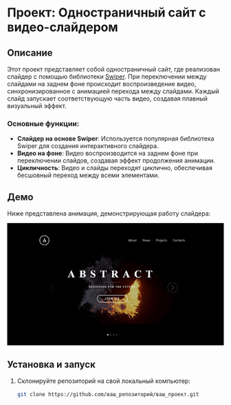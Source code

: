 # Проект: Одностраничный сайт с видео-слайдером

## Описание

Этот проект представляет собой одностраничный сайт, где реализован слайдер с помощью библиотеки [Swiper](https://swiperjs.com/). При переключении между слайдами на заднем фоне происходит воспроизведение видео, синхронизированное с анимацией перехода между слайдами. Каждый слайд запускает соответствующую часть видео, создавая плавный визуальный эффект.

### Основные функции:

- **Слайдер на основе Swiper**: Используется популярная библиотека Swiper для создания интерактивного слайдера.
- **Видео на фоне**: Видео воспроизводится на заднем фоне при переключении слайдов, создавая эффект продолжения анимации.
- **Цикличность**: Видео и слайды переходят циклично, обеспечивая бесшовный переход между всеми элементами.

## Демо

Ниже представлена анимация, демонстрирующая работу слайдера:

![Демонстрация работы](./html/fair.gif)

## Установка и запуск

1. Склонируйте репозиторий на свой локальный компьютер:
   ```bash
   git clone https://github.com/ваш_репозиторий/ваш_проект.git
